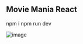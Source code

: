 ## Movie Mania React
npm i
npm run dev

![image](https://github.com/sobanjawaid26/movie-mania-react/assets/36644823/9ed086f6-939f-4b33-b201-d611d49f61bd)
